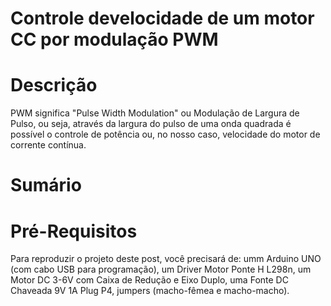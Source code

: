 # Controle develocidade de um motor CC por modulação PWM
# Descrição
  PWM significa "Pulse Width Modulation" ou Modulação de Largura de Pulso, ou seja, através da largura do pulso de uma onda quadrada é possível o controle de potência ou, no nosso caso, velocidade do motor de corrente contínua.
# Sumário 
# Pré-Requisitos
  Para reproduzir o projeto deste post, você precisará de: umm Arduino UNO (com cabo USB para programação), um Driver Motor Ponte H L298n, um Motor DC 3-6V com Caixa de Redução e Eixo Duplo, uma Fonte DC Chaveada 9V 1A Plug P4, jumpers (macho-fêmea e macho-macho).
#

